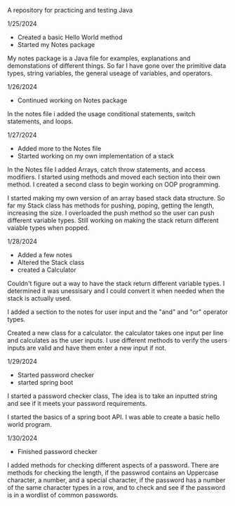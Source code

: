 A repository for practicing and testing Java

1/25/2024
- Created a basic Hello World method
- Started my Notes package
  
My notes package is a Java file for examples, explanations and demonstations of different things.
So far I have gone over the primitive data types, string variables, the general useage of variables, and operators.

1/26/2024
- Continued working on Notes package

In the notes file i added the usage conditional statements, switch statements, and loops.

1/27/2024
- Added more to the Notes file
- Started working on my own implementation of a stack

In the Notes file I added Arrays, catch throw statements, and access modifiers.
I started using methods and moved each section into their own method.
I created a second class to begin working on OOP programming.

I started making my own version of an array based stack data structure.
So far my Stack class has methods for pushing, poping, getting the length, increasing the size. 
I overloaded the push method so the user can push different variable types.
Still working on making the stack return different vaiable types when popped.

1/28/2024
- Added a few notes
- Altered the Stack class
- created a Calculator

Couldn't figure out a way to have the stack return different variable types.
I determined it was unessisary and I could convert it when needed when the stack is actually used.

I added a section to the notes for user input and the "and" and "or" operator types.

Created a new class for a calculator. the calculator takes one input per line and calculates as the user inputs.
I use different methods to verify the users inputs are valid and have them enter a new input if not.

1/29/2024
- Started password checker
- started spring boot

I started a password checker class, The idea is to take an inputted string and see if it meets your password requirements.

I started the basics of a spring boot API. I was able to create a basic hello world program.

1/30/2024
- Finished password checker

I added methods for checking different aspects of a password.
There are methods for checking the length, if the passwrod contains an Uppercase character, a number, and a special character, if the password has a number of the same character types in a row, and to check and see if the password is in a wordlist of common passwords.
